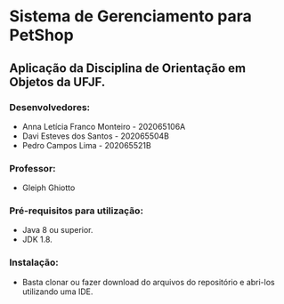 # Sistema de Gerenciamento para PetShop
## Aplicação da Disciplina de Orientação em Objetos da UFJF.

### Desenvolvedores:
- Anna Letícia Franco Monteiro - 202065106A
- Davi Esteves dos Santos - 202065504B
- Pedro Campos Lima - 202065521B

### Professor:
- Gleiph Ghiotto

### Pré-requisitos para utilização:

- Java 8 ou superior.
- JDK 1.8.

### Instalação:

- Basta clonar ou fazer download do arquivos do repositório e abri-los utilizando uma IDE.
